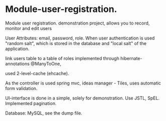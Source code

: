 # Module-user-registration.
Module user registration.  demonstration project, allows you to record, monitor and edit users

User Attributes: email, password, role.
When user authentication is used "random salt", which is stored in the database and "local salt" of the application.

link users table to a table of roles implemented through hibernate-annotations @ManyToOne,

used 2-level-cache (ehcache).

As the controller is used spring mvc, ideas manager - Tiles, uses automatic form validation.

UI-interface is done in a simple, solely for demonstration. Use JSTL, SpEL. Implemented pagination.

Database: MySQL, see the dump file.

